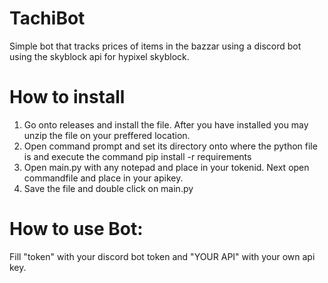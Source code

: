 # TachiBot
Simple bot that tracks prices of items in the bazzar using a discord bot using the skyblock api for hypixel skyblock.



# How to install
1. Go onto releases and install the file. After you have installed you may unzip the file on your preffered location.
2. Open command prompt and set its directory onto where the python file is and execute the command pip install -r requirements
3. Open main.py with any notepad and place in your tokenid. Next open commandfile and place in your apikey.
4. Save the file and double click on main.py





# How to use Bot:

Fill "token" with your discord bot token and "YOUR API" with your own api key.
